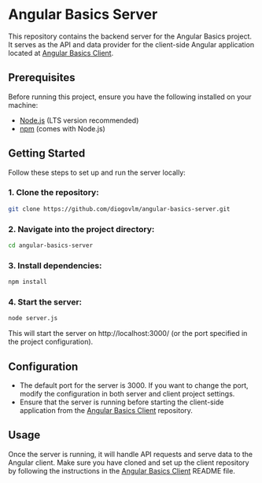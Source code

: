 # Angular Basics Server

This repository contains the backend server for the Angular Basics project. It serves as the API and data provider for the client-side Angular application located at [Angular Basics Client](https://github.com/diogovlm/angular-basics-client).

## Prerequisites

Before running this project, ensure you have the following installed on your machine:

- [Node.js](https://nodejs.org/en) (LTS version recommended)
- [npm](https://www.npmjs.com) (comes with Node.js)

## Getting Started

Follow these steps to set up and run the server locally:

### 1. Clone the repository:

```bash
git clone https://github.com/diogovlm/angular-basics-server.git
```

### 2. Navigate into the project directory:

```bash
cd angular-basics-server
```

### 3. Install dependencies:

```bash
npm install
```

### 4. Start the server:

```bash
node server.js
```

This will start the server on http://localhost:3000/ (or the port specified in the project configuration).

## Configuration

- The default port for the server is 3000. If you want to change the port, modify the configuration in both server and client project settings.
- Ensure that the server is running before starting the client-side application from the [Angular Basics Client](https://github.com/diogovlm/angular-basics-client) repository.

## Usage
Once the server is running, it will handle API requests and serve data to the Angular client. Make sure you have cloned and set up the client repository by following the instructions in the [Angular Basics Client](https://github.com/diogovlm/angular-basics-client) README file.
